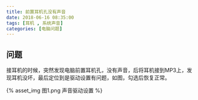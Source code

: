```yaml
---
title: 前置耳机孔没有声音
date: 2018-06-16 08:35:00
tags: [耳机 , 系统声音] 
categories: [电脑问题] 
---
```


## 问题

接耳机的时候，突然发现电脑前置耳机孔，没有声音，后将耳机接到MP3上，发现耳机没坏，最后定位到是驱动设置有问题，如图，勾选后恢复正常。

{% asset_img 图1.png 声音驱动设置 %}
